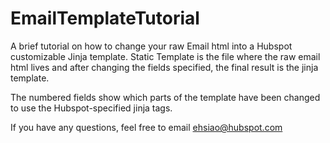 EmailTemplateTutorial
=====================

A brief tutorial on how to change your raw Email html into a Hubspot customizable Jinja template. Static Template is the file where the raw email html lives and after changing the fields specified, the final result is the jinja template.

The numbered fields show which parts of the template have been changed to use the Hubspot-specified jinja tags.

If you have any questions, feel free to email ehsiao@hubspot.com
